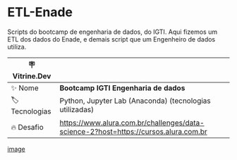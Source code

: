 # ETL-Enade

Scripts do bootcamp de engenharia de dados, do IGTI.
Aqui fizemos um ETL dos dados do Enade, e demais script que um Engenheiro de dados utiliza.

| :placard: Vitrine.Dev |     |
| -------------  | --- |
| :sparkles: Nome        | **Bootcamp IGTI Engenharia de dados**
| :label: Tecnologias | Python, Jupyter Lab (Anaconda) (tecnologias utilizadas)
| :fire: Desafio     |  https://www.alura.com.br/challenges/data-science-2?host=https://cursos.alura.com.br

<!-- Inserir imagem com a #vitrinedev ao final do link -->

[image](https://user-images.githubusercontent.com/79227339/193480873-7a93a163-f0f4-4524-9ac5-d1f5a10a3336.png)


